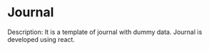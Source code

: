# Journal

Description: It is a template of journal with dummy data. Journal is developed using react.
